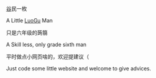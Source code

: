 [谷](https://www.luogu.com.cn)民一枚 

A Little [LuoGu](https://www.luogu.com.cn) Man

只是六年级的蒟篛

A Skill less, only grade sixth man

平时做点小网页啥的，欢迎提建议（

Just code some little website and welcome to give advices.
